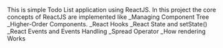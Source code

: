 This is simple Todo List application using ReactJS. In this project the core concepts of ReactJS are implemented like 
_Managing Component Tree
_Higher-Order Components.
_React Hooks
_React State and setState()
_React Events and Events Handling
_Spread Operator
_How rendering Works
